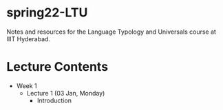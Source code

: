 # spring22-LTU
Notes and resources for the Language Typology and Universals course at IIIT Hyderabad.

# Lecture Contents
* Week 1
    - Lecture 1 (03 Jan, Monday)
        - Introduction
